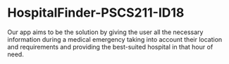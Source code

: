 # HospitalFinder-PSCS211-ID18
Our app aims to be the solution by giving the user all the necessary information during a medical emergency taking into account their location and  requirements and providing the best-suited hospital in that hour of need.
